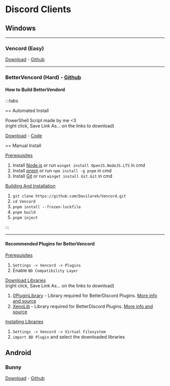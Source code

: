 # Discord Clients

## Windows
***
### Vencord (Easy)

[Download](https://vencord.dev/download/) - [Github](https://github.com/Vendicated/Vencord)

***

### BetterVencord (Hard) - [Github](https://github.com/Davilarek/Vencord)

#### How to Build BetterVendord
:::tabs

== Automated Install

PowerShell Script made by me <3 <br>
(right click, Save Link As... on the links to download)

[Download](https://raw.githubusercontent.com/trapgod1/thearchive/refs/heads/dev/docs/assets/bettervencord.ps1) - [Code](https://github.com/trapgod1/thearchive/blob/dev/docs/assets/bettervencord.ps1)

== Manual Install

<ins> Prerequisites </ins>
1. Install [Node.js](https://nodejs.org/en) or run `winget install OpenJS.NodeJS.LTS` in cmd
2. Install [pnpm](https://pnpm.io/installation) or run `npm install -g pnpm` in cmd
3. Install [Git](https://git-scm.com/downloads) or run `winget install Git.Git` in cmd

<ins> Building And Installation </ins>
1. `git clone https://github.com/Davilarek/Vencord.git`
2. `cd Vencord`
3. `pnpm install --frozen-lockfile`
4. `pnpm build`
5. `pnpm inject` 

:::

***

#### Recommended Plugins for BetterVencord
<ins> Prerequisites </ins>
1. `Settings -> Vencord -> Plugins`
2. Enable `BD Compatibility Layer`

<ins> Download Libraries </ins> <br>
(right click, Save Link As... on the links to download)
1. [0PluginLibrary](https://raw.githubusercontent.com/zerebos/BDPluginLibrary/refs/heads/master/release/0PluginLibrary.plugin.js) - Library required for BetterDiscord Plugins. [More info and source](https://github.com/zerebos/BDPluginLibrary)
2. [XenoLib](https://raw.githubusercontent.com/1Lighty/BetterDiscordPlugins/master/Plugins/1XenoLib.plugin.js) - Library required for BetterDiscord Plugins. [More info and source](https://github.com/1Lighty/BetterDiscordPlugins/)

<ins> Installing Libraries </ins>
1. `Settings -> Vencord -> Virtual Filesystem`
2. `import BD Plugin` and select the downloaded libraries

## Android

### Bunny 

[Download](https://github.com/pyoncord/BunnyManager/releases/latest) - [Github](https://github.com/pyoncord/Bunny)